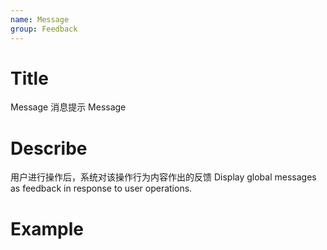 ```yaml
---
name: Message
group: Feedback
---
```


# Title

Message 消息提示
Message

# Describe

用户进行操作后，系统对该操作行为内容作出的反馈
Display global messages as feedback in response to user operations.

# Example
